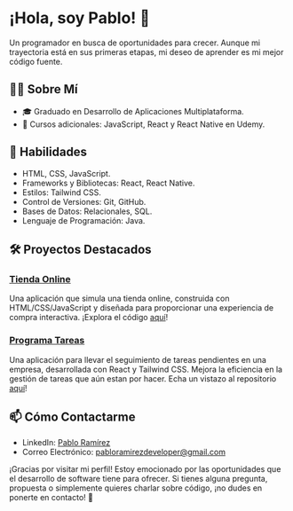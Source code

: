# ¡Hola, soy Pablo! 👋

Un programador en busca de oportunidades para crecer. Aunque mi trayectoria está en sus primeras etapas, mi deseo de aprender es mi mejor código fuente.

## 👨‍💻 Sobre Mí

- 🎓 Graduado en Desarrollo de Aplicaciones Multiplataforma.
- 📘 Cursos adicionales: JavaScript, React y React Native en Udemy.

## 🚀 Habilidades

- HTML, CSS, JavaScript.
- Frameworks y Bibliotecas: React, React Native.
- Estilos: Tailwind CSS.
- Control de Versiones: Git, GitHub.
- Bases de Datos: Relacionales, SQL.
- Lenguaje de Programación: Java.

## 🛠️ Proyectos Destacados

### [Tienda Online](https://tiendaonlinepablodev.netlify.app/)
Una aplicación que simula una tienda online, construida con HTML/CSS/JavaScript y diseñada para proporcionar una experiencia de compra interactiva. ¡Explora el código [aquí](https://github.com/PabloRamirezDeveloper/TiendaOnline)!

### [Programa Tareas](https://programatareas.netlify.app/)
Una aplicación para llevar el seguimiento de tareas pendientes en una empresa, desarrollada con React y Tailwind CSS. Mejora la eficiencia en la gestión de tareas que aún estan por hacer. Echa un vistazo al repositorio [aquí](https://github.com/PabloRamirezDeveloper/programa_tareas_react)!

## 📫 Cómo Contactarme

- LinkedIn: [Pablo Ramírez](https://www.linkedin.com/in/pablo-ramirez-bbb79a2b0)
- Correo Electrónico: [pabloramirezdeveloper@gmail.com](mailto:pabloramirezdeveloper@gmail.com)

¡Gracias por visitar mi perfil! Estoy emocionado por las oportunidades que el desarrollo de software tiene para ofrecer. Si tienes alguna pregunta, propuesta o simplemente quieres charlar sobre código, ¡no dudes en ponerte en contacto! 🚀

